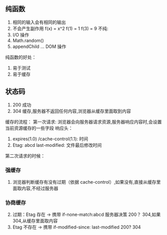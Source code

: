 ## 纯函数
1. 相同的输入会有相同的输出
2. 不会产生副作用
f(x) = x^2
f(1) = 1
f(3) = 9
不纯:
1. I/O 操作
2. Math.random()
3. appendChild ... DOM 操作

纯函数的好处：
1. 易于测试
2. 易于缓存


## 状态码
1. 200 成功
2. 304  缓存,服务器不返回任何内容,浏览器从缓存里面取到内容

缓存的流程：
第一次请求: 浏览器会向服务器请求资源,服务器响应内容时,会设置当前资源缓存的一些字段
响应头：
1. expires(1.0) /cache-control(1.1): 时间
2. Etag: abcd    last-modified: 文件最后修改时间

第二次请求的时候：
### 强缓存
1. 浏览器判断缓存有没有过期（依据 cache-control）,如果没有,直接从缓存里面取内容,不经过服务器

### 协商缓存
2. 过期：Etag 存在 -> 携带 if-none-match:abcd 服务器决策 200？ 304,如果304,从缓存里面取内容
3. Etag 不存在 -> 携带 if-modified-since: last-modified 200? 304